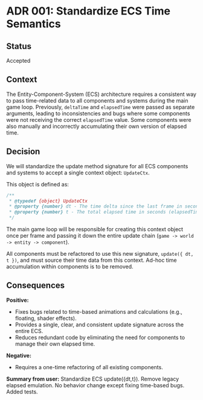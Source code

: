 # ADR 001: Standardize ECS Time Semantics

## Status

Accepted

## Context

The Entity-Component-System (ECS) architecture requires a consistent way to pass time-related data to all components and systems during the main game loop. Previously, `deltaTime` and `elapsedTime` were passed as separate arguments, leading to inconsistencies and bugs where some components were not receiving the correct `elapsedTime` value. Some components were also manually and incorrectly accumulating their own version of elapsed time.

## Decision

We will standardize the update method signature for all ECS components and systems to accept a single context object: `UpdateCtx`.

This object is defined as:
```javascript
/**
 * @typedef {object} UpdateCtx
 * @property {number} dt - The time delta since the last frame in seconds (deltaTime).
 * @property {number} t - The total elapsed time in seconds (elapsedTime).
 */
```

The main game loop will be responsible for creating this context object once per frame and passing it down the entire update chain (`game -> world -> entity -> component`).

All components must be refactored to use this new signature, `update({ dt, t })`, and must source their time data from this context. Ad-hoc time accumulation within components is to be removed.

## Consequences

**Positive:**
-   Fixes bugs related to time-based animations and calculations (e.g., floating, shader effects).
-   Provides a single, clear, and consistent update signature across the entire ECS.
-   Reduces redundant code by eliminating the need for components to manage their own elapsed time.

**Negative:**
-   Requires a one-time refactoring of all existing components.

**Summary from user:** Standardize ECS update({dt,t}). Remove legacy elapsed emulation. No behavior change except fixing time-based bugs. Added tests.
